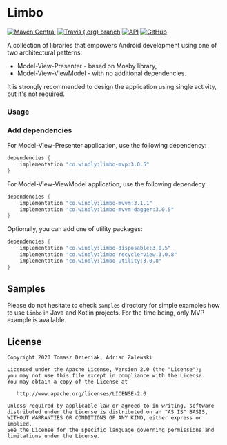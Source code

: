 # Limbo
[![Maven Central][mavenbadge-svg]][mavencentral] [![Travis (.org) branch][travisci-svg]][travisci] [![API][apibadge-svg]][apioverview] [![GitHub][license-svg]][license]

A collection of libraries that empowers Android development using one of two
architectural patterns:

- Model-View-Presenter - based on Mosby library,
- Model-View-ViewModel - with no additional dependencies.

It is strongly recommended to design the application using single activity,
but it's not required.

### Usage

### Add dependencies

For Model-View-Presenter application, use the following dependency:

```groovy
dependencies {
    implementation "co.windly:limbo-mvp:3.0.5"
}
```

For Model-View-ViewModel application, use the following dependecy:

```groovy
dependencies {
    implementation "co.windly:limbo-mvvm:3.1.1"
    implementation "co.windly:limbo-mvvm-dagger:3.0.5"
}
```

Optionally, you can add one of utility packages:

```groovy
dependencies {
    implementation "co.windly:limbo-disposable:3.0.5"
    implementation "co.windly:limbo-recyclerview:3.0.8"
    implementation "co.windly:limbo-utility:3.0.8"
}
```

## Samples

Please do not hesitate to check `samples` directory for simple examples how to
use `Limbo` in Java and Kotlin projects. For the time being, only MVP example
is available.

## License

    Copyright 2020 Tomasz Dzieniak, Adrian Zalewski

    Licensed under the Apache License, Version 2.0 (the "License");
    you may not use this file except in compliance with the License.
    You may obtain a copy of the License at

       http://www.apache.org/licenses/LICENSE-2.0

    Unless required by applicable law or agreed to in writing, software
    distributed under the License is distributed on an "AS IS" BASIS,
    WITHOUT WARRANTIES OR CONDITIONS OF ANY KIND, either express or implied.
    See the License for the specific language governing permissions and
    limitations under the License.

[apibadge-svg]: https://img.shields.io/badge/API-19%2B-brightgreen.svg?color=97ca00
[apioverview]: https://developer.android.com/about/versions/android-4.4
[license-svg]: https://img.shields.io/github/license/tommus/limbo.svg?color=97ca00
[license]: http://www.apache.org/licenses/LICENSE-2.0
[mavenbadge-svg]: https://img.shields.io/maven-central/v/co.windly/limbo-mvvm.svg?color=97ca00
[mavencentral]: https://search.maven.org/artifact/co.windly/limbo-mvvm
[travisci-svg]: https://img.shields.io/travis/tommus/limbo/master.svg?color=97ca00
[travisci]: https://travis-ci.org/tommus/limbo-mvvm
